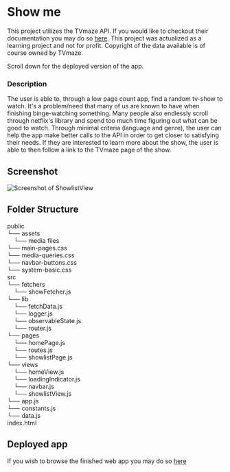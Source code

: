 # Show me

This project utilizes the TVmaze API. If you would like to checkout their documentation you may do so [here](https://www.tvmaze.com/api). This project was actualized as a learning project and not for profit. Copyright of the data available is of course owned by TVmaze.

Scroll down for the deployed version of the app.

### Description

The user is able to, through a low page count app, find a random tv-show to watch. It's a problem/need that many of us are known to have when finishing binge-watching something. Many people also endlessly scroll through netflix's library and spend too much time figuring out what can be good to watch. Through minimal criteria (language and genre), the user can help the app make better calls to the API in order to get closer to satisfying their needs. If they are interested to learn more about the show, the user is able to then follow a link to the TVmaze page of the show.

## Screenshot

![Screenshot of ShowlistView](https://github.com/EdwardAbboud/Show-me/blob/main/public/screenshots/screenshot-showPage.png "screenshot of app")

## Folder Structure

public<br>
└── assets<br>
&nbsp;&nbsp;&nbsp;&nbsp;└── media files<br>
└── main-pages.css<br>
└── media-queries.css<br>
└── navbar-buttons.css<br>
└── system-basic.css<br>
src<br>
└── fetchers<br>
&nbsp;&nbsp;&nbsp;&nbsp;└── showFetcher.js<br>
└── lib<br>
&nbsp;&nbsp;&nbsp;&nbsp;└── fetchData.js<br>
&nbsp;&nbsp;&nbsp;&nbsp;└── logger.js<br>
&nbsp;&nbsp;&nbsp;&nbsp;└── observableState.js<br>
&nbsp;&nbsp;&nbsp;&nbsp;└── router.js<br>
└── pages<br>
&nbsp;&nbsp;&nbsp;&nbsp;└── homePage.js<br>
&nbsp;&nbsp;&nbsp;&nbsp;└── routes.js<br>
&nbsp;&nbsp;&nbsp;&nbsp;└── showlistPage.js<br>
└── views<br>
&nbsp;&nbsp;&nbsp;&nbsp;└── homeView.js<br>
&nbsp;&nbsp;&nbsp;&nbsp;└── loadingIndicator.js<br>
&nbsp;&nbsp;&nbsp;&nbsp;└── navbar.js<br>
&nbsp;&nbsp;&nbsp;&nbsp;└── showlistView.js<br>
└── app.js<br>
└── constants.js<br>
└── data.js<br>
index.html<br>

## Deployed app

If you wish to browse the finished web app you may do so [here](https://edwardabboud.github.io/Show-me/)
